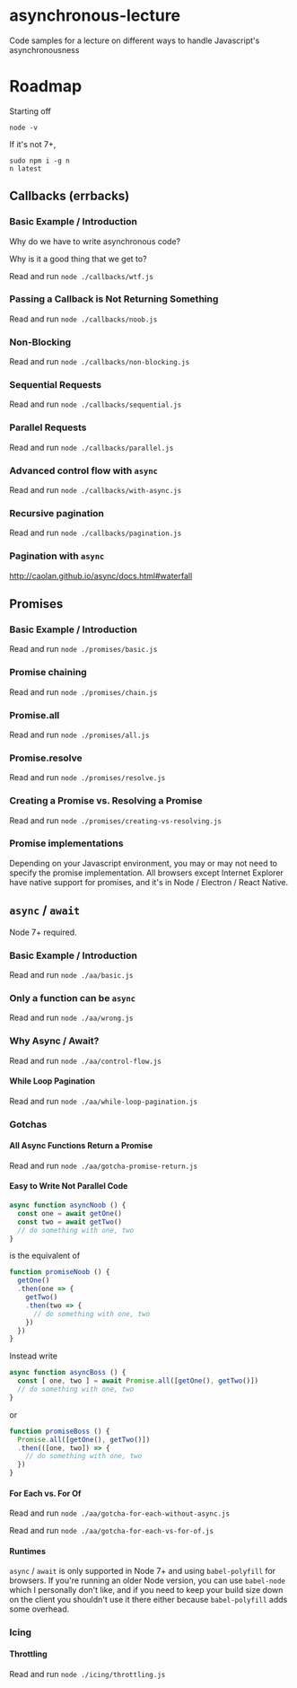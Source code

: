 # asynchronous-lecture

Code samples for a lecture on different ways to handle Javascript's asynchronousness

# Roadmap

Starting off

```
node -v
```

If it's not 7+,
```
sudo npm i -g n
n latest
```



## Callbacks (errbacks)

### Basic Example / Introduction

Why do we have to write asynchronous code?

Why is it a good thing that we get to?

Read and run `node ./callbacks/wtf.js`

### Passing a Callback is Not Returning Something

Read and run `node ./callbacks/noob.js`

### Non-Blocking

Read and run `node ./callbacks/non-blocking.js`

### Sequential Requests

Read and run `node ./callbacks/sequential.js`

### Parallel Requests

Read and run `node ./callbacks/parallel.js`

### Advanced control flow with `async`

Read and run `node ./callbacks/with-async.js`

### Recursive pagination

Read and run `node ./callbacks/pagination.js`

### Pagination with `async`

http://caolan.github.io/async/docs.html#waterfall

## Promises

### Basic Example / Introduction

Read and run `node ./promises/basic.js`

### Promise chaining

Read and run `node ./promises/chain.js`

### Promise.all

Read and run `node ./promises/all.js`

### Promise.resolve

Read and run `node ./promises/resolve.js`

### Creating a Promise vs. Resolving a Promise

Read and run `node ./promises/creating-vs-resolving.js`

### Promise implementations

Depending on your Javascript environment, you may or may not need to specify
the promise implementation. All browsers except Internet Explorer have native
support for promises, and it's in Node / Electron / React Native.

## `async` / `await`

Node 7+ required.

### Basic Example / Introduction

Read and run `node ./aa/basic.js`

### Only a function can be `async`

Read and run `node ./aa/wrong.js`

### Why Async / Await?

Read and run `node ./aa/control-flow.js`

#### While Loop Pagination

Read and run `node ./aa/while-loop-pagination.js`

### Gotchas

#### All Async Functions Return a Promise

Read and run `node ./aa/gotcha-promise-return.js`

#### Easy to Write Not Parallel Code

```javascript
async function asyncNoob () {
  const one = await getOne()
  const two = await getTwo()
  // do something with one, two
}
```

is the equivalent of

```javascript
function promiseNoob () {
  getOne()
  .then(one => {
    getTwo()
    .then(two => {
      // do something with one, two
    })
  })
}
```

Instead write

```javascript
async function asyncBoss () {
  const [ one, two ] = await Promise.all([getOne(), getTwo()])
  // do something with one, two
}
```

or

```javascript
function promiseBoss () {
  Promise.all([getOne(), getTwo()])
  .then(([one, two]) => {
    // do something with one, two
  })
}
```


#### For Each vs. For Of

Read and run `node ./aa/gotcha-for-each-without-async.js`

Read and run `node ./aa/gotcha-for-each-vs-for-of.js`

#### Runtimes

`async` / `await` is only supported in Node 7+ and using `babel-polyfill` for browsers.
If you're running an older Node version, you can use `babel-node` which I personally
don't like, and if you need to keep your build size down on the client you shouldn't
use it there either because `babel-polyfill` adds some overhead.

### Icing

#### Throttling

Read and run `node ./icing/throttling.js`
